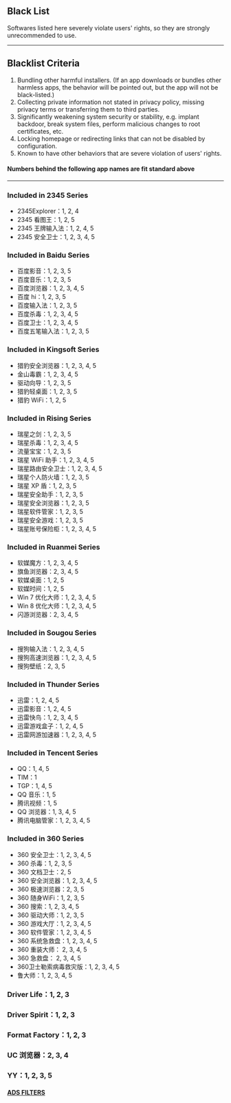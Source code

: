## Black List

Softwares listed here severely violate users' rights, so they are strongly unrecommended to use.

---

## Blacklist Criteria

1. Bundling other harmful installers. \(If an app downloads or bundles other harmless apps, the behavior will be pointed out, but the app will not be black-listed.\)
2. Collecting private information not stated in privacy policy, missing privacy terms or transferring them to third parties.
3. Significantly weakening system security or stability, e.g. implant backdoor, break system files, perform malicious changes to root certificates, etc.
4. Locking homepage or redirecting links that can not be disabled by configuration.
5. Known to have other behaviors that are severe violation of users' rights.

#### Numbers behind the following app names are fit standard above

---

### Included in 2345 Series

* 2345Explorer：1, 2, 4
* 2345 看图王：1, 2, 5
* 2345 王牌输入法：1, 2, 4, 5
* 2345 安全卫士：1, 2, 3, 4, 5

### Included in Baidu Series

* 百度影音：1, 2, 3, 5
* 百度音乐：1, 2, 3, 5
* 百度浏览器：1, 2, 3, 4, 5
* 百度 hi：1, 2, 3, 5
* 百度输入法：1, 2, 3, 5
* 百度杀毒：1, 2, 3, 4, 5
* 百度卫士：1, 2, 3, 4, 5
* 百度五笔输入法：1, 2, 3, 5

### Included in Kingsoft Series

* 猎豹安全浏览器：1, 2, 3, 4, 5
* 金山毒霸：1, 2, 3, 4, 5
* 驱动向导：1, 2, 3, 5
* 猎豹轻桌面：1, 2, 3, 5
* 猎豹 WiFi：1, 2, 5

### Included in Rising Series

* 瑞星之剑：1, 2, 3, 5
* 瑞星杀毒：1, 2, 3, 4, 5
* 流量宝宝：1, 2, 3, 5
* 瑞星 WiFi 助手：1, 2, 3, 4, 5
* 瑞星路由安全卫士：1, 2, 3, 4, 5
* 瑞星个人防火墙：1, 2, 3, 5
* 瑞星 XP 盾：1, 2, 3, 5
* 瑞星安全助手：1, 2, 3, 5
* 瑞星安全浏览器：1, 2, 3, 5
* 瑞星软件管家：1, 2, 3, 5
* 瑞星安全游戏：1, 2, 3, 5
* 瑞星账号保险柜：1, 2, 3, 4, 5

### Included in Ruanmei Series

* 软媒魔方：1, 2, 3, 4, 5
* 旗鱼浏览器：2, 3, 4, 5
* 软媒桌面：1, 2, 5
* 软媒时间：1, 2, 5
* Win 7 优化大师：1, 2, 3, 4, 5
* Win 8 优化大师：1, 2, 3, 4, 5
* 闪游浏览器：2, 3, 4, 5

### Included in Sougou Series

* 搜狗输入法：1, 2, 3, 4, 5
* 搜狗高速浏览器：1, 2, 3, 4, 5
* 搜狗壁纸：2, 3, 5

### Included in Thunder Series

* 迅雷：1, 2, 4, 5
* 迅雷影音：1, 2, 4, 5
* 迅雷快鸟：1, 2, 3, 4, 5
* 迅雷游戏盒子：1, 2, 4, 5
* 迅雷网游加速器：1, 2, 3, 4, 5

### Included in Tencent Series

* QQ：1, 4, 5
* TIM：1
* TGP：1, 4, 5
* QQ 音乐：1, 5
* 腾讯视频：1, 5
* QQ 浏览器：1, 3, 4, 5
* 腾讯电脑管家：1, 2, 3, 4, 5

### Included in 360 Series

* 360 安全卫士：1, 2, 3, 4, 5
* 360 杀毒：1, 2, 3, 5
* 360 文档卫士：2, 5
* 360 安全浏览器：1, 2, 3, 4, 5
* 360 极速浏览器：2, 3, 5
* 360 随身WiFi：1, 2, 3, 5
* 360 搜索：1, 2, 3, 4, 5
* 360 驱动大师：1, 2, 3, 5
* 360 游戏大厅：1, 2, 3, 4, 5
* 360 软件管家：1, 2, 3, 4, 5
* 360 系统急救盘：1, 2, 3, 4, 5
* 360 重装大师： 2, 3, 4, 5
* 360 急救盘： 2, 3, 4, 5
* 360卫士勒索病毒救灾版：1, 2, 3, 4, 5
* 鲁大师：1, 2, 3, 4, 5

### Driver Life：1, 2, 3

### Driver Spirit：1, 2, 3

### Format Factory：1, 2, 3

### UC 浏览器：2, 3, 4

### YY：1, 2, 3, 5

#### [ADS FILTERS](https://github.com/AmazingApps/Amazing-Windows-Apps/issues/186 "SEE MORE INFO HERE")

